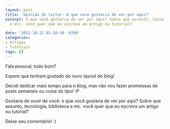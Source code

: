 ```yaml
---
layout: post
title: 'Opinião do leitor: O que você gostaria de ver por aqui?'
excerpt: O que você gostaria de ver por aqui? Sobre que assunto, tecnologia, biblioteca
  e etc. você quer que eu escreva um artigo ou tutorial?

date: '2012-10-22 01:28:30 -0200'
categories:
- Artigos
- Tutoriais
tags: []
---
```

<p>Fala pessoal, tudo bom?</p>
<p>Espero que tenham gostado do novo layout do blog!</p>
<p>Decidi dedicar mais tempo para o blog, mas não vou fazer promessas de posts semanais ou coisa do tipo! :P</p>
<p>Gostaria de ouvir de você: o que você gostaria de ver por aqui? Sobre que assunto, tecnologia, biblioteca e etc. você quer que eu escreva um artigo ou tutorial?</p>
<p>Deixe seu comentário! :)</p>

